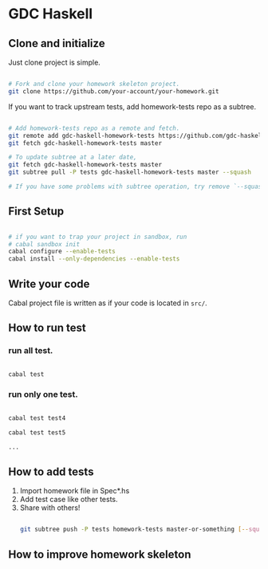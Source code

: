 
GDC Haskell
============

Clone and initialize
--------------------

Just clone project is simple.
```sh

# Fork and clone your homework skeleton project.
git clone https://github.com/your-account/your-homework.git

```

If you want to track upstream tests, add homework-tests repo as a subtree.

```sh

# Add homework-tests repo as a remote and fetch.
git remote add gdc-haskell-homework-tests https://github.com/gdc-haskell/homework-tests.git
git fetch gdc-haskell-homework-tests master

# To update subtree at a later date,
git fetch gdc-haskell-homework-tests master
git subtree pull -P tests gdc-haskell-homework-tests master --squash

# If you have some problems with subtree operation, try remove `--squash`
```

First Setup
---------

```sh

# if you want to trap your project in sandbox, run
# cabal sandbox init
cabal configure --enable-tests
cabal install --only-dependencies --enable-tests

```

Write your code
---------------

Cabal project file is written as if your code is located in `src/`.

How to run test
-------------

### run all test.

```sh

cabal test

```

### run only one test.

```sh

cabal test test4

cabal test test5

...

```

How to add tests
----------------

1. Import homework file in Spec*.hs
2. Add test case like other tests.
3. Share with others!
    ```sh
    
    git subtree push -P tests homework-tests master-or-something [--squash]
    
    ```

How to improve homework skeleton
--------------------------------
